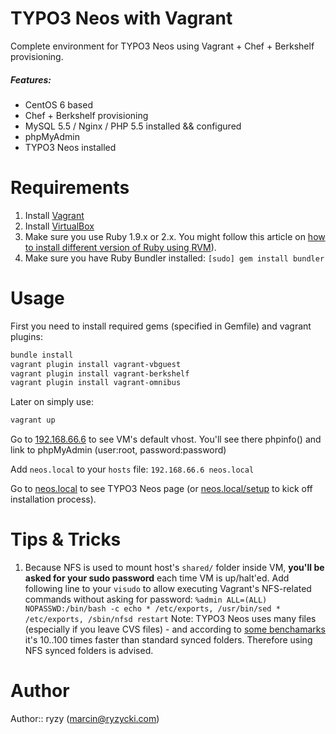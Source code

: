 # TYPO3 Neos with Vagrant

Complete environment for TYPO3 Neos using Vagrant + Chef + Berkshelf provisioning.

##### Features:
* CentOS 6 based
* Chef + Berkshelf provisioning
* MySQL 5.5 / Nginx / PHP 5.5 installed && configured
* phpMyAdmin
* TYPO3 Neos installed

# Requirements

1. Install [Vagrant](http://www.vagrantup.com/)
2. Install [VirtualBox](https://www.virtualbox.org/)
3. Make sure you use Ruby 1.9.x or 2.x.
   You might follow this article on [how to install different version of Ruby using RVM](http://misheska.com/blog/2013/06/16/using-rvm-to-manage-multiple-versions-of-ruby/)).
4. Make sure you have Ruby Bundler installed:
   ```[sudo] gem install bundler```

# Usage

First you need to install required gems (specified in Gemfile) and vagrant plugins:

```bash
bundle install
vagrant plugin install vagrant-vbguest
vagrant plugin install vagrant-berkshelf
vagrant plugin install vagrant-omnibus
```

Later on simply use:
```bash
vagrant up
```

Go to [192.168.66.6](http://192.168.66.6/) to see VM's default vhost. You'll see there phpinfo() and link to phpMyAdmin (user:root, password:password)

Add `neos.local` to your `hosts` file:
```192.168.66.6 neos.local```

Go to [neos.local](http://neos.local/) to see TYPO3 Neos page (or [neos.local/setup](http://neos.local/setup) to kick off installation process).

# Tips & Tricks

1. Because NFS is used to mount host's `shared/` folder inside VM, **you'll be asked for your sudo password** each time VM is up/halt'ed. Add following line to your `visudo` to allow executing Vagrant's NFS-related commands without asking for password:
  `%admin ALL=(ALL) NOPASSWD:/bin/bash -c echo * /etc/exports, /usr/bin/sed * /etc/exports, /sbin/nfsd restart`
  Note: TYPO3 Neos uses many files (especially if you leave CVS files) - and according to [some benchamarks](http://docs-v1.vagrantup.com/v1/docs/nfs.html) it's 10..100 times faster than standard synced folders. Therefore using NFS synced folders is advised.

# Author

Author:: ryzy (<marcin@ryzycki.com>)
